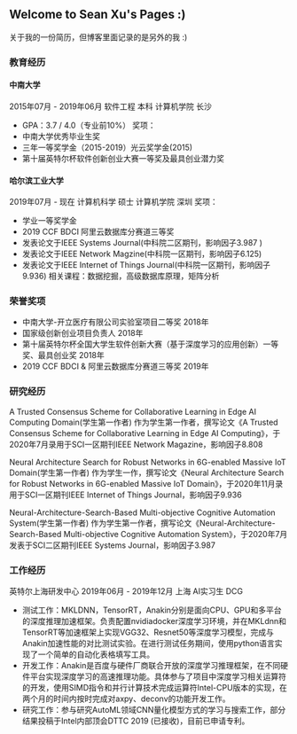 ## Welcome to Sean Xu's Pages :)


关于我的一份简历，但博客里面记录的是另外的我 :)
### 教育经历
#### 中南大学
2015年07月 - 2019年06月
软件工程 本科 计算机学院 长沙
- GPA：3.7 / 4.0（专业前10%）
奖项：
- 中南大学优秀毕业生奖
- 三年一等奖学金（2015-2019）光云奖学金(2015)
- 第十届英特尔杯软件创新创业大赛一等奖及最具创业潜力奖

#### 哈尔滨工业大学
2019年07月 - 现在
计算机科学 硕士 计算机学院 深圳
奖项：
- 学业一等奖学金
- 2019 CCF BDCI 阿里云数据库分赛道三等奖
- 发表论文于IEEE Systems Journal(中科院二区期刊，影响因子3.987 )
- 发表论文于IEEE Network Magzine(中科院一区期刊，影响因子6.125)
- 发表论文于IEEE Internet of Things Journal(中科院一区期刊，影响因子9.936)
相关课程：数据挖掘，高级数据库原理，矩阵分析

### 荣誉奖项
- 中南大学-开立医疗有限公司实验室项目二等奖 2018年
- 国家级创新创业项目负责人 2018年
- 第十届英特尔杯全国大学生软件创新大赛（基于深度学习的应用创新）一等奖、最具创业奖 2018年
- 2019 CCF BDCI & 阿里云数据库分赛道三等奖 2019年

### 研究经历
A Trusted Consensus Scheme for Collaborative Learning in Edge AI Computing Domain(学生第一作者)
作为学生第一作者，撰写论文《A Trusted Consensus Scheme for Collaborative Learning in Edge AI Computing》，于2020年7月录用于SCI一区期刊IEEE Network Magazine，影响因子8.808

Neural Architecture Search for Robust Networks in 6G-enabled Massive IoT Domain(学生第一作者)
作为学生一作，撰写论文《Neural Architecture Search for Robust Networks in 6G-enabled Massive IoT Domain》，于2020年11月录用于SCI一区期刊IEEE Internet of Things Journal，影响因子9.936

Neural-Architecture-Search-Based Multi-objective Cognitive Automation System(学生第一作者)
作为学生第一作者，撰写论文《Neural-Architecture-Search-Based Multi-objective Cognitive Automation System》，于2020年7月发表于SCI二区期刊IEEE Systems Journal，影响因子3.987

### 工作经历
英特尔上海研发中心 2019年06月 - 2019年12月 上海
AI实习生 DCG
- 测试工作：MKLDNN，TensorRT，Anakin分别是面向CPU、GPU和多平台的深度推理加速框架。负责配置nvidiadocker深度学习环境，并在MKLdnn和TensorRT等加速框架上实现VGG32、Resnet50等深度学习模型，完成与Anakin加速性能的对比测试实验。在进行测试任务期间，使用python语言实现了一个简单的自动化表格填写工具。
- 开发工作：Anakin是百度与硬件厂商联合开放的深度学习推理框架，在不同硬件平台实现深度学习的高速推理功能。具体参与了项目中深度学习相关运算符的开发，使用SIMD指令和并行计算技术完成运算符Intel-CPU版本的实现，在两个月的时间内按时完成对axpy、deconv的功能开发工作。
- 研究工作：参与研究AutoML领域CNN量化模型方式的学习与搜索工作，部分结果投稿于Intel内部顶会DTTC 2019 (已接收)，目前已申请专利。
